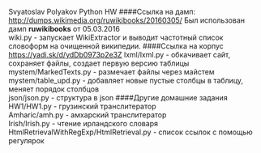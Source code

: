 Svyatoslav Polyakov
Python HW
####Ссылка на дамп: http://dumps.wikimedia.org/ruwikibooks/20160305/
Был использован дамп <b>ruwikibooks</b> от 05.03.2016<br />
wiki.py - запускает WikiExtractor и выводит частотный список словоформ на очищенной википедии.
####Ссылка на корпус https://yadi.sk/d/ydDb0973p2e3Z
lxml/lxml.py - обкачивает сайт, сохраняет файлы, создает первую версию таблицы<br />
mystem/MarkedTexts.py - размечает файлы через майстем<br />
mystem/table_upd.py - добавляет новые пустые столбцы в таблицу, меняет порядок столбцов<br />
json/json.py - структура в json
####Другие домашние задания
HW1/HW1.py - грузинский транслитератор<br />
Amharic/amh.py - амхарский транслитератор<br />
Irish/Irish.py - чтение ирландского словаря<br />
HtmlRetrievalWithRegExp/HtmlRetrieval.py - список ссылок с помощью регулярок